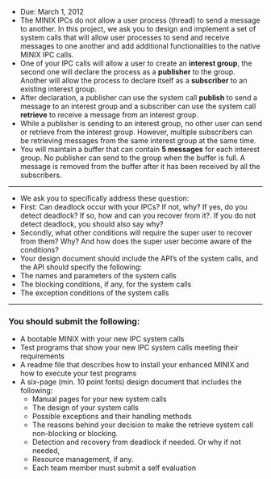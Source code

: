 * Due: March 1, 2012
* The MINIX IPCs do not allow a user process (thread) to send a message to another. In this project, we ask you to design and implement a set of system calls that will allow user processes to send and receive messages to one another and add additional functionalities to the native MINIX IPC calls.
* One of your IPC calls will allow a user to create an **interest group**,  the second one will declare the process as a **publisher** to the group. Another will allow the process to declare itself as a **subscriber** to an existing interest group. 
* After declaration, a publisher can use the system call **publish** to send a message to an interest group and a subscriber can use the system call **retrieve** to receive a message from an interest group.
* While a publisher is sending to an interest group, no other user can send or retrieve from the interest group. However, multiple subscribers can be retrieving messages from the same interest group at the same time.
* You will maintain a buffer that can contain **5 messages** for each interest group. No publisher can send to the group when the buffer is full. A message is removed from the buffer after it has been received by all the subscribers.

----------

* We ask you to specifically address these question: 
 *  First: Can deadlock occur with your IPCs? If not, why? If yes, do you detect deadlock? If so, how and can you recover from it?. If you do not detect deadlock, you should also say why?
 * Secondly, what other conditions will require the super user to recover from them? Why? And how does the super user become aware of the conditions? 
* Your design document should include the API’s of the system calls, and the API should specify the following:
 * The names and parameters of the system calls
 * The blocking conditions, if any, for the system calls
 * The exception conditions of the system calls

----------

### You should submit the following:
* A bootable MINIX with your new IPC system calls
* Test programs that show your new IPC system calls meeting their requirements 
* A readme file that describes how to install your enhanced MINIX and how to execute your test programs
* A six-page (min. 10 point fonts) design document that includes the following: 
  * Manual pages for your new system calls
  * The design of your system calls
  * Possible exceptions and their handling methods
  * The reasons behind your decision to make the retrieve system call non-blocking or blocking.
  * Detection and recovery from deadlock if needed. Or why if not needed,
  * Resource management, if any.
  * Each team member must submit a self evaluation